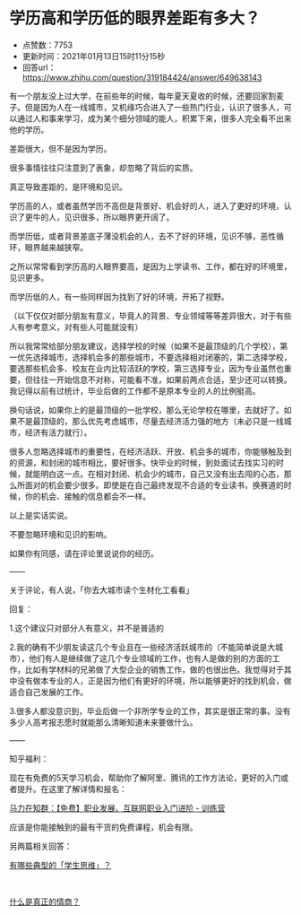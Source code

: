 # 学历高和学历低的眼界差距有多大？
- 点赞数：7753
- 更新时间：2021年01月13日15时11分15秒
- 回答url：https://www.zhihu.com/question/319184424/answer/649638143
<body>
 <p data-pid="FI_H0MdQ">有一个朋友没上过大学，在前些年的时候，每年夏天夏收的时候，还要回家割麦子。但是因为人在一线城市，又机缘巧合进入了一些热门行业，认识了很多人，可以通过人和事来学习，成为某个细分领域的能人，积累下来，很多人完全看不出来他的学历。</p>
 <p data-pid="yP5zCA6M">差距很大，但不是因为学历。</p>
 <p data-pid="y4NIcEPZ">很多事情往往只注意到了表象，却忽略了背后的实质。</p>
 <p data-pid="Z-QSVuV6">真正导致差距的，是环境和见识。</p>
 <p data-pid="pPN74s7X">学历高的人，或者虽然学历不高但是背景好、机会好的人，进入了更好的环境，认识了更牛的人，见识很多，所以眼界更开阔了。</p>
 <p data-pid="Bf6rRQYM">而学历低，或者背景差底子薄没机会的人，去不了好的环境，见识不够，恶性循环，眼界越来越狭窄。</p>
 <p data-pid="tcYwxt1d">之所以常常看到学历高的人眼界要高，是因为上学读书、工作，都在好的环境里，见识更多。</p>
 <p data-pid="faWp_Ht1">而学历低的人，有一些同样因为找到了好的环境，开拓了视野。</p>
 <p data-pid="34UyI579">（以下仅仅对部分朋友有意义，毕竟人的背景、专业领域等等差异很大，对于有些人有参考意义，对有些人可能就没有）</p>
 <p data-pid="L4fiHl0C">所以我常常给部分朋友建议，选择学校的时候（如果不是最顶级的几个学校），第一优先选择城市，选择机会多的那些城市，不要选择相对闭塞的，第二选择学校，要选那些机会多、校友在业内比较活跃的学校，第三选择专业，因为专业虽然也重要，但往往一开始信息不对称，可能看不准，如果前两点合适，至少还可以转换。我记得以前有过统计，毕业后做的工作都不是原本专业的人的比例挺高。</p>
 <p data-pid="VwxqukOh">换句话说，如果你上的是最顶级的一批学校，那么无论学校在哪里，去就好了。如果不是最顶级的，那么优先考虑城市，尽量去经济活力强的地方（未必只是一线城市，经济有活力就行）。</p>
 <p data-pid="-JwfKzop">很多人忽略选择城市的重要性，在经济活跃、开放、机会多的城市，你能够触及到的资源，和封闭的城市相比，要好很多。快毕业的时候，到处面试去找实习的时候，就能明白这一点。在相对封闭、机会少的城市，自己又没有出去闯的心态，那么所面对的机会要少很多。即使是在自己最终发现不合适的专业读书，换赛道的时候，你的机会、接触的信息都会不一样。</p>
 <p data-pid="x2UAYOi6">以上是实话实说。</p>
 <p data-pid="efOJdPCC">不要忽略环境和见识的影响。</p>
 <p data-pid="TCPHCrx6">如果你有同感，请在评论里说说你的经历。</p>
 <p data-pid="QNY8BhGq">——</p>
 <p data-pid="Lsvd_j3c">关于评论，有人说，「你去大城市读个生材化工看看」</p>
 <p data-pid="sFc9VsF8">回复：</p>
 <p data-pid="OtBhQ4pe">1.这个建议只对部分人有意义，并不是普适的</p>
 <p data-pid="oUoOOvKj">2.我的确有不少朋友读这几个专业且在一些经济活跃城市的（不能简单说是大城市），他们有人是继续做了这几个专业领域的工作，也有人是做的别的方面的工作，比如有学材料的兄弟做了大型企业的销售工作，做的也很出色。我觉得对于其中没有做本专业的人，正是因为他们有更好的环境，所以能够更好的找到机会，做适合自己发展的工作。</p>
 <p data-pid="vMwnlFEB">3.很多人都没意识到，毕业后做一个非所学专业的工作，其实是很正常的事。没有多少人高考报志愿时就能那么清晰知道未来要做什么。</p>
 <p data-pid="iW9qLy2Q">——</p>
 <p data-pid="BkBvQ55Q">知乎福利：</p>
 <p data-pid="ITi5hnXW">现在有免费的5天学习机会，帮助你了解阿里、腾讯的工作方法论，更好的入门或者提升。在这里了解详情和报名：</p><a href="https://zhuanlan.zhihu.com/p/258889264" data-draft-node="block" data-draft-type="link-card" data-image="https://pic4.zhimg.com/zhihu-card-default.jpg" class="internal">马力在知群：【免费】职业发展、互联网职业入门进阶 - 训练营</a>
 <p data-pid="Xo70iQgH">应该是你能接触到的最有干货的免费课程，机会有限。<br></p>
 <p data-pid="Lk98g4Wn">另两篇相关回答：</p><a href="https://www.zhihu.com/question/41365485/answer/296571058" data-draft-node="block" data-draft-type="link-card" data-image="https://pic3.zhimg.com/v2-f1ae8bf3aba40027bd2535aa359a543a_bh.jpg" data-image-width="335" data-image-height="418" class="internal">有哪些典型的「学生思维」？</a>
 <p class="ztext-empty-paragraph"><br></p><a href="https://www.zhihu.com/question/21105795/answer/556419087" data-draft-node="block" data-draft-type="link-card" class="internal">什么是真正的情商？</a>
 <p></p>
</body>